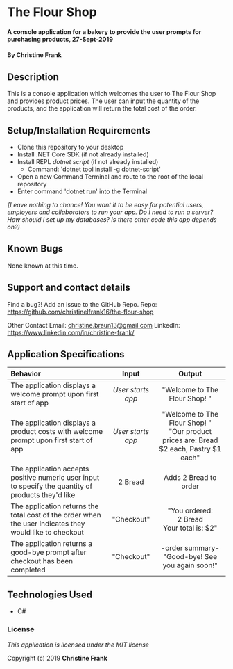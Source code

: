 # The Flour Shop

#### A console application for a bakery to provide the user prompts for purchasing products, 27-Sept-2019

#### By **Christine Frank**

## Description

This is a console application which welcomes the user to The Flour Shop and provides product prices. The user can input the quantity of the products, and the application will return the total cost of the order.

## Setup/Installation Requirements

* Clone this repository to your desktop
* Install .NET Core SDK (if not already installed)
* Install REPL *dotnet script* (if not already installed)
    * Command: 'dotnet tool install -g dotnet-script'
* Open a new Command Terminal and route to the root of the local repository
* Enter command 'dotnet run' into the Terminal

_{Leave nothing to chance! You want it to be easy for potential users, employers and collaborators to run your app. Do I need to run a server? How should I set up my databases? Is there other code this app depends on?}_

## Known Bugs

None known at this time.

## Support and contact details

Find a bug?! Add an issue to the GitHub Repo.
Repo: https://github.com/christinelfrank16/the-flour-shop

Other Contact 
Email: christine.braun13@gmail.com
LinkedIn: https://www.linkedin.com/in/christine-frank/

## Application Specifications

| Behavior | Input | Output |
|:-----|:-----:|:-----:|
|The application displays a welcome prompt upon first start of app |*User starts app*| "Welcome to The Flour Shop! "|
|The application displays a product costs with welcome prompt upon first start of app |*User starts app*| "Welcome to The Flour Shop! "<br>"Our product prices are: Bread $2 each, Pastry $1 each" |
|The application accepts positive numeric user input to specify the quantity of products they'd like | 2 Bread | Adds 2 Bread to order |
|The application returns the total cost of the order when the user indicates they would like to checkout |"Checkout"| "You ordered:<br> 2 Bread<br> Your total is: $2"|
|The application returns a good-bye prompt after checkout has been completed |"Checkout" |-order summary-<br>"Good-bye! See you again soon!"|

## Technologies Used

* C#

### License

*This application is licensed under the MIT license*

Copyright (c) 2019 **Christine Frank**